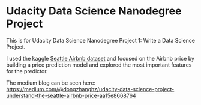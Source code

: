 # Udacity Data Science Nanodegree Project

This is for Udacity Data Science Nanodegree Project 1: Write a Data Science Project. 

I used the kaggle [Seattle Airbnb dataset](https://www.kaggle.com/airbnb/seattle) and focused on the Airbnb price by building a price prediction model and explored the most important features for the predictor. 

The medium blog can be seen here:
https://medium.com/@dongzhanghz/udacity-data-science-project-understand-the-seattle-airbnb-price-aa15e8668764

